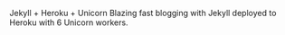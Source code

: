 Jekyll + Heroku + Unicorn
Blazing fast blogging with Jekyll deployed to Heroku with 6 Unicorn workers.

